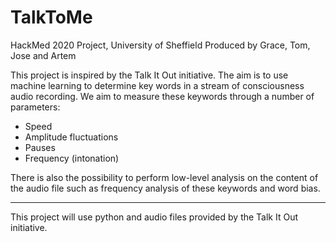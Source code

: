 # TalkToMe
HackMed 2020 Project, University of Sheffield 
Produced by Grace, Tom, Jose and Artem

This project is inspired by the Talk It Out initiative. The aim is to use machine learning to determine key words in a stream of consciousness audio recording. We aim to measure these keywords through a number of parameters:
- Speed
- Amplitude fluctuations
- Pauses
- Frequency (intonation)

There is also the possibility to perform low-level analysis on the content of the audio file such as frequency analysis of these keywords and word bias. 

-----

This project will use python and audio files provided by the Talk It Out initiative. 
